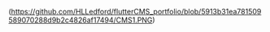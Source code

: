 (https://github.com/HLLedford/flutterCMS_portfolio/blob/5913b31ea781509589070288d9b2c4826af17494/CMS1.PNG)
